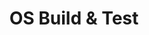 ---
id: 5
title: OS Build & Test
permalink: /os-build-and-test/
image: /assets/images/content/OS_Build_test.png
description: >
    Improve the quality of Operating System kernels (Linux, Android,
    Zephyr) by providing the software tools and processes to allow
    scalable....

    Facilitate expanded testing coverage and higher software quality in
    various operating systems -- Linux, Android, and Zephyr
jumbotron:
    class: theme_banner 
    title: Accelerated Operating System Build and Test Services
    description: >
        Improve the quality of Operating System kernels (Linux, Android,
        Zephyr) by providing the software tools and processes to allow
        scalable....

        Facilitate expanded testing coverage and higher software quality in
        various operating systems -- Linux, Android, and Zephyr
    image: /assets/images/content/OS_Build_test.png
flow:
    - row: container_row
      sections:
       - format: block
         style: text-white 
         item_width: "3"
         block_section_content:
           blocks:
              - title: OS Build & Test Presentation
                image: /assets/images/content/screen_1.jpg
                background_image: true
                style: text-center
                buttons:
                   - title: View
                     url: /about/
              - title: OS Build & Test Video
                image: /assets/images/content/screen_2.jpg
                background_image: true
                style: text-center
                buttons:
                   - title: View
                     url: /about/
              - title: OS Build & Test Blogs
                image: /assets/images/content/screen_3.jpg
                background_image: true
                style: text-center
                buttons:
                   - title: View
                     url: /about/
    - row: container_row
      style: bg-secondary related_projects
      sections:
        - format: title
          title_content:
            size: h2
            text: >
                Related Projects
        - format: custom_include
          source: themes/related_projects.html
    - row: container_row
      style: associated_members
      sections:
        - format: title
          title_content:
            size: h2
            text: >
                Associated Members
        - format: custom_include
          source: themes/associated_members.html
---